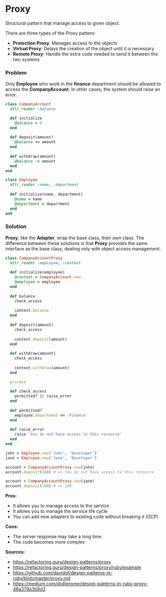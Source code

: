 # Proxy

Structural pattern that manage access to given object.

There are three types of the Proxy pattern:

- **Protection Proxy**: Manages access to the objects
- **Virtual Proxy**: Delays the creation of the object until it is necessary
- **Remote Proxy**: Handle the extra code needed to send it between the two systems 

### Problem

Only **Employee** who work in the **finance** department should be allowed to access the **CompanyAccount**. In other cases, the system should raise an error.

``` Ruby
class CompanyAccount
  attr_reader :balance

  def initialize
    @balance = 0
  end
  
  def deposit(amount)
    @balance += amount
  end
  
  def withdraw(amount)
    @balance -= amount
  end
end

class Employee
  attr_reader :name, :department
  
  def initialize(name, department)
    @name = name
    @department = department
  end
end
```

### Solution

**Proxy**, like the **Adapter**, wrap the base class, their own class. The difference between these solutions is that **Proxy** provides the same interface as the base class, dealing only with object access management.

``` Ruby
class CompanyAccountProxy
  attr_reader :employee, :context
  
  def initialize(employee)
    @context = CompanyAccount.new
    @employee = employee
  end
  
  def balance
    check_access
    
    context.balance
  end
  
  def deposit(amount)
    check_access
    
    context.deposit(amount)
  end
  
  def withdraw(amount)
    check_access
    
    context.withdraw(amount)
  end

  private
  
  def check_access
    permitted? || raise_error
  end
  
  def permitted?
    employee.department == 'Finance'
  end
  
  def raise_error
    raise 'You do not have access to this resource' 
  end
end

john = Employee.new('John', 'Developer')
jane = Employee.new('Jane', 'Developer')

account = CompanyAccountProxy.new(john)
account.deposit(100) # => You do not have access to this resource

account = CompanyAccountProxy.new(jane)
account.deposit(100) # => 100
```

**Pros:**
- It allows you to manage access to the service
- It allows you to manage the service life cycle
- You can add new adapters to existing code without breaking it (OCP)

**Cons:**
- The server response may take a long time
- The code becomes more complex

**Sources:**
- https://refactoring.guru/design-patterns/proxy
- https://refactoring.guru/design-patterns/proxy/ruby/example
- https://github.com/davidgf/design-patterns-in-ruby/blob/master/proxy.md
- https://medium.com/@dljerome/design-patterns-in-ruby-proxy-48a379a3b8d3
